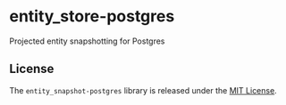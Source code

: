 # entity_store-postgres

Projected entity snapshotting for Postgres

## License

The `entity_snapshot-postgres` library is released under the [MIT License](https://github.com/eventide-project/entity-snapshot-postgres/blob/master/MIT-License.txt).
